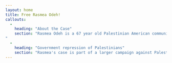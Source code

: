 ```yaml
---
layout: home
title: Free Rasmea Odeh!
callouts:
  -
    heading: "About the Case"
    section: "Rasmea Odeh is a 67 year old Palestinian American community leader who was tortured by the Israeli government in 1969. On November 10th in front of supporters in the courtroom, Rasmea was found guilty of one count of Unlawful Procurement of Naturalization and sentenced to 18 months in prison and deportation. The appeals court heard oral arguments on October 14 and we will receive a decision 1–4 months from now. Rasmea has been unjustly convicted, but her struggle is far from over. We still need your support to ensure that we win justice.
"
  -
    heading: "Government repression of Palestinians"
    section: "Rasmea's case is part of a larger campaign against Palestinian leaders, institutions, and community members; as well as an example of government repression waged against oppressed nationalities, anti-war, social justice, and international solidarity activists."
---
```


